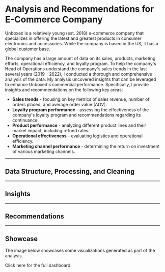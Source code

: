 # Analysis and Recommendations for E-Commerce Company
Unboxed is a relatively young (est. 2018) e-commerce company that specializes in offering the latest and greatest products in consumer electronics and accessories. While the company is based in the US, it has a global customer base. 

The company has a large amount of data on its sales, products, marketing efforts, operational efficiency, and loyalty program. To help the company's Head of Operations understand the company's sales trends in the last several years (2019 - 2022), I conducted a thorough and comprehensive analysis of the data. My analysis uncovered insights that can be leveraged to enhance Unboxed's commercial performance. Specifically, I provide insights and recommendations on the following key areas:

* **Sales trends** - focusing on key metrics of sales revenue, number of orders placed, and average order value (AOV).
* **Loyalty program performance** - assessing the effectiveness of the company's loyalty program and recommendations regarding its continuance.
* **Product performance** - analyzing different product lines and their market impact, including refund rates.
* **Operational effectiveness** - evaluating logistics and operational efficiency.
* **Marketing channel performance** - determining the return on investment of various marketing channels.

---
## Data Structure, Processing, and Cleaning

---
## Insights

---
## Recommendations

---
## Showcase

The image below showcases some visualizations generated as part of the analysis. 

Click here for the full dashboard.
